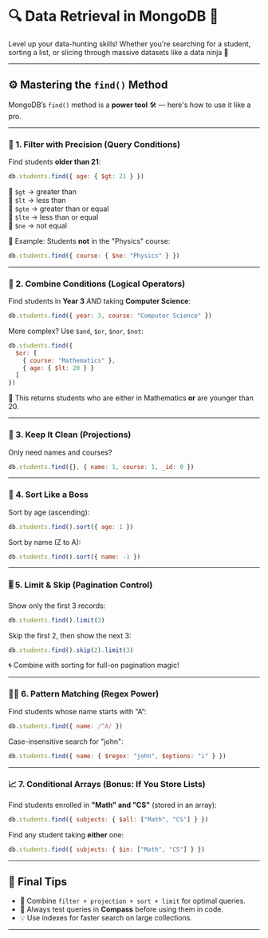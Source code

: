 # 🔍  Data Retrieval in MongoDB 💎

Level up your data-hunting skills! Whether you're searching for a student, sorting a list, or slicing through massive datasets like a data ninja 🥷 

---

## ⚙️ Mastering the `find()` Method

MongoDB’s `find()` method is a **power tool** 🛠️ — here's how to use it like a pro.

---

### 🎯 1. Filter with Precision (Query Conditions)

Find students **older than 21**:

```js
db.students.find({ age: { $gt: 21 } })
```

🔹 `$gt` → greater than  
🔹 `$lt` → less than  
🔹 `$gte` → greater than or equal  
🔹 `$lte` → less than or equal  
🔹 `$ne` → not equal  

👀 Example: Students **not** in the "Physics" course:

```js
db.students.find({ course: { $ne: "Physics" } })
```

---

### 🧠 2. Combine Conditions (Logical Operators)

Find students in **Year 3** *AND* taking **Computer Science**:

```js
db.students.find({ year: 3, course: "Computer Science" })
```

More complex? Use `$and`, `$or`, `$nor`, `$not`:

```js
db.students.find({
  $or: [
    { course: "Mathematics" },
    { age: { $lt: 20 } }
  ]
})
```

📌 This returns students who are either in Mathematics **or** are younger than 20.

---

### 🧹 3. Keep It Clean (Projections)

Only need names and courses?

```js
db.students.find({}, { name: 1, course: 1, _id: 0 })
```
---

### 🔢 4. Sort Like a Boss

Sort by age (ascending):

```js
db.students.find().sort({ age: 1 })
```

Sort by name (Z to A):

```js
db.students.find().sort({ name: -1 })
```

---

### 🎚️ 5. Limit & Skip (Pagination Control)

Show only the first 3 records:

```js
db.students.find().limit(3)
```

Skip the first 2, then show the next 3:

```js
db.students.find().skip(2).limit(3)
```

🌀 Combine with sorting for full-on pagination magic!

---

### 🧙‍♂️ 6. Pattern Matching (Regex Power)

Find students whose name starts with “A”:

```js
db.students.find({ name: /^A/ })
```

Case-insensitive search for "john":

```js
db.students.find({ name: { $regex: "john", $options: "i" } })
```
---

### 📈 7. Conditional Arrays (Bonus: If You Store Lists)

Find students enrolled in **"Math" and "CS"** (stored in an array):

```js
db.students.find({ subjects: { $all: ["Math", "CS"] } })
```

Find any student taking **either** one:

```js
db.students.find({ subjects: { $in: ["Math", "CS"] } })
```

---

## 🧩 Final Tips

- 🔄 Combine `filter + projection + sort + limit` for optimal queries.
- 🧪 Always test queries in **Compass** before using them in code.
- 💡 Use indexes for faster search on large collections.

---
